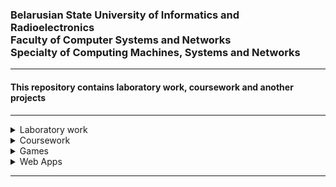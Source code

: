 <h3>Belarusian State University of Informatics and Radioelectronics<br> Faculty of Computer Systems and Networks<br> Specialty of Computing Machines, Systems and Networks</h3>
<hr>
<h4>This repository contains laboratory work, coursework and another projects</h4>
<hr>
<details>
<summary>Laboratory work</summary>

- [**Theoretical foundations of computer networks**](https://github.com/NikitaMirosha/TFCN-Labs) `Qt` `C++` `Python`

- [**Interfaces and peripheral devices**](https://github.com/NikitaMirosha/IAPD-Labs) `VS` `C++`

- [**Structural and functional organization of a computer**](https://github.com/NikitaMirosha/SAFO-Labs) `Quartus II`

- [**Software development and testing technologies**](https://github.com/NikitaMirosha/SDTT-Labs) `Java` `Python` `Git`

- [**Architecture of personal computer**](https://github.com/NikitaMirosha/APC-Labs) `C` `C++` `Assembler` `DOS`

- [**Program design and programming languages**](https://github.com/NikitaMirosha/ASM-Labs) `Assembler` `DOS`

- [**System software for computing machines**](https://github.com/NikitaMirosha/SPO-Labs) `C++` `Linux` `WinAPI`

</details>

<details>
<summary>Coursework</summary>

- [**Bank System**](https://github.com/NikitaMirosha/Bank-System-Coursework) `VS` `C++`

- [**System Explorer**](https://github.com/NikitaMirosha/System-Explorer-Coursework) `VS` `C++` `WinAPI`

</details>

<details>
<summary>Games</summary>

- [**Snake**](https://github.com/NikitaMirosha/Snake-Game) `VS` `C`

- [**2048**](https://github.com/NikitaMirosha/2048-Game) `Eclipce` `Java` `Swing`

</details>

<details>
<summary>Web Apps</summary>

- [**BarTraveler**](https://github.com/NikitaMirosha/BarTraveler) `Python` `Linux`

</details>

<hr>

